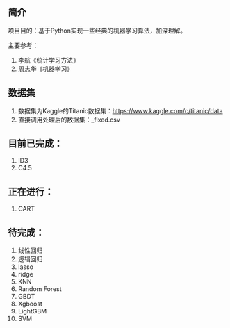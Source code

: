 ## 简介
项目目的：基于Python实现一些经典的机器学习算法，加深理解。

主要参考：
1. 李航《统计学习方法》
2. 周志华《机器学习》    

## 数据集
1. 数据集为Kaggle的Titanic数据集：https://www.kaggle.com/c/titanic/data
2. 直接调用处理后的数据集：_fixed.csv

## 目前已完成：
1. ID3
2. C4.5

## 正在进行：
1. CART

## 待完成：
1. 线性回归
2. 逻辑回归
3. lasso
4. ridge
5. KNN
6. Random Forest
7. GBDT
8. Xgboost
9. LightGBM
10. SVM
